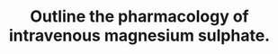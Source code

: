 ---
title: "Outline the pharmacology of intravenous magnesium sulphate."
entityType: SAQ
exam: PEX
college: CICM
year: 2021
sitting: A
question: 18
passRate: 57
EC_expectedDomains:
- "They included pharmaceutics, important examples of the wide-ranging indications, listed potential modes of action and considered the full range of body systems affected including potential adverse effects."
- "Drug interactions, such as potentiation of neuromuscular blocking agents, and pharmacokinetics (including stating that magnesium is not metabolised) were described."
EC_extraCredit:
- "The best answers appropriately addressed the pharmacology of magnesium sulphate, rather than diverting into physiology."
- "They noted that the question concerned intravenous magnesium sulphate and did not discuss other routes."
---
